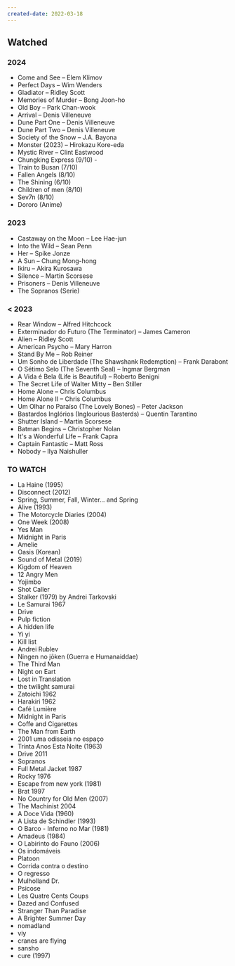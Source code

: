 ```yaml
---
created-date: 2022-03-18
---
```

## Watched
### 2024

- Come and See – Elem Klimov
- Perfect Days – Wim Wenders
- Gladiator – Ridley Scott
- Memories of Murder – Bong Joon-ho
- Old Boy – Park Chan-wook
- Arrival – Denis Villeneuve
- Dune Part One – Denis Villeneuve
- Dune Part Two – Denis Villeneuve
- Society of the Snow – J.A. Bayona
- Monster (2023) – Hirokazu Kore-eda
- Mystic River – Clint Eastwood
- Chungking Express (9/10) - 
- Train to Busan (7/10)
- Fallen Angels (8/10)
- The Shining (6/10)
- Children of men (8/10)
- Sev7n (8/10)
- Dororo (Anime)

### 2023

- Castaway on the Moon – Lee Hae-jun
- Into the Wild – Sean Penn
- Her – Spike Jonze
- A Sun – Chung Mong-hong
- Ikiru – Akira Kurosawa
- Silence – Martin Scorsese
- Prisoners – Denis Villeneuve
- The Sopranos (Serie)

### < 2023

- Rear Window – Alfred Hitchcock
- Exterminador do Futuro (The Terminator) – James Cameron
- Alien – Ridley Scott
- American Psycho – Mary Harron
- Stand By Me – Rob Reiner
- Um Sonho de Liberdade (The Shawshank Redemption) – Frank Darabont
- O Sétimo Selo (The Seventh Seal) – Ingmar Bergman
- A Vida é Bela (Life is Beautiful) – Roberto Benigni
- The Secret Life of Walter Mitty – Ben Stiller
- Home Alone – Chris Columbus
- Home Alone II – Chris Columbus
- Um Olhar no Paraíso (The Lovely Bones) – Peter Jackson
- Bastardos Inglórios (Inglourious Basterds) – Quentin Tarantino
- Shutter Island – Martin Scorsese
- Batman Begins – Christopher Nolan
- It's a Wonderful Life – Frank Capra
- Captain Fantastic – Matt Ross
- Nobody – Ilya Naishuller



### TO WATCH

- La Haine (1995)
- Disconnect (2012)
- Spring, Summer, Fall, Winter... and Spring
- Alive (1993)
- The Motorcycle Diaries (2004) 
-  One Week (2008) 
- Yes Man
- Midnight in Paris
- Amelie
- Oasis (Korean)
- Sound of Metal (2019)
- Kigdom of Heaven
- 12 Angry Men
- Yojimbo
- Shot Caller
- Stalker (1979) by Andrei Tarkovski
- Le Samurai 1967
- Drive
- Pulp fiction
- A hidden life
- Yi yi
- Kill list
- Andrei Rublev
- Ningen no jōken (Guerra e Humanaiddae)
- The Third Man
- Night on Eart
- Lost in Translation
- the twilight samurai
- Zatoichi 1962
- Harakiri 1962
- Café Lumière
- Midnight in Paris
- Coffe and Cigarettes
- The Man from Earth
- 2001 uma odisseia no espaço
- Trinta Anos Esta Noite (1963)
- Drive 2011
- Sopranos
- Full Metal Jacket 1987
- Rocky 1976
- Escape from new york (1981)
- Brat 1997
- No Country for Old Men (2007)
- The Machinist 2004
- A Doce Vida (1960)
- A Lista de Schindler (1993)
- O Barco - Inferno no Mar (1981)
- Amadeus (1984)
- O Labirinto do Fauno (2006) 
- Os indomáveis 
- Platoon 
- Corrida contra o destino 
- O regresso
- Mulholland Dr.
- Psicose
- Les Quatre Cents Coups
- Dazed and Confused
- Stranger Than Paradise
- A Brighter Summer Day
- nomadland
- viy
- cranes are flying
- sansho
- cure (1997)
